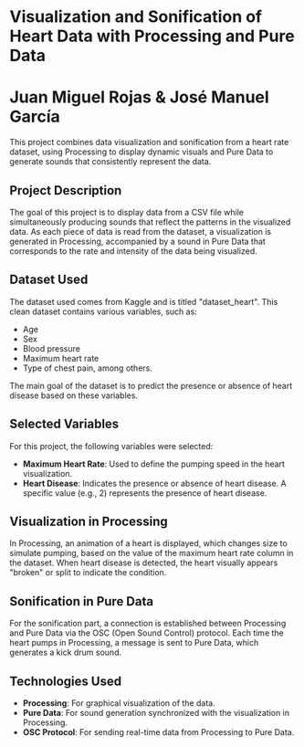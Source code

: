 # Visualization and Sonification of Heart Data with Processing and Pure Data
# Juan Miguel Rojas & José Manuel García

This project combines data visualization and sonification from a heart rate dataset, using Processing to display dynamic visuals and Pure Data to generate sounds that consistently represent the data.

## Project Description

The goal of this project is to display data from a CSV file while simultaneously producing sounds that reflect the patterns in the visualized data. As each piece of data is read from the dataset, a visualization is generated in Processing, accompanied by a sound in Pure Data that corresponds to the rate and intensity of the data being visualized.

## Dataset Used

The dataset used comes from Kaggle and is titled "dataset_heart". This clean dataset contains various variables, such as:
- Age
- Sex
- Blood pressure
- Maximum heart rate
- Type of chest pain, among others.

The main goal of the dataset is to predict the presence or absence of heart disease based on these variables.

## Selected Variables

For this project, the following variables were selected:
- **Maximum Heart Rate**: Used to define the pumping speed in the heart visualization.
- **Heart Disease**: Indicates the presence or absence of heart disease. A specific value (e.g., 2) represents the presence of heart disease.

## Visualization in Processing

In Processing, an animation of a heart is displayed, which changes size to simulate pumping, based on the value of the maximum heart rate column in the dataset. When heart disease is detected, the heart visually appears "broken" or split to indicate the condition.

## Sonification in Pure Data

For the sonification part, a connection is established between Processing and Pure Data via the OSC (Open Sound Control) protocol. Each time the heart pumps in Processing, a message is sent to Pure Data, which generates a kick drum sound.

## Technologies Used

- **Processing**: For graphical visualization of the data.
- **Pure Data**: For sound generation synchronized with the visualization in Processing.
- **OSC Protocol**: For sending real-time data from Processing to Pure Data.
